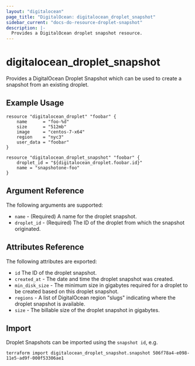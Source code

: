 ```yaml
---
layout: "digitalocean"
page_title: "DigitalOcean: digitalocean_droplet_snapshot"
sidebar_current: "docs-do-resource-droplet-snapshot"
description: |-
  Provides a DigitalOcean droplet snapshot resource.
---
```


# digitalocean\_droplet\_snapshot

Provides a DigitalOcean Droplet Snapshot which can be used to create a snapshot from an existing droplet.

## Example Usage

```hcl
resource "digitalocean_droplet" "foobar" {
	name      = "foo-%d"
	size      = "512mb"
	image     = "centos-7-x64"
	region    = "nyc3"
	user_data = "foobar"
}

resource "digitalocean_droplet_snapshot" "foobar" {
	droplet_id = "${digitalocean_droplet.foobar.id}"
	name = "snapshotone-foo"
}

```

## Argument Reference

The following arguments are supported:

* `name` - (Required) A name for the droplet snapshot.
* `droplet_id` - (Required) The ID of the droplet from which the snapshot originated.

## Attributes Reference

The following attributes are exported:

* `id` The ID of the droplet snapshot.
* `created_at` - The date and time the droplet snapshot was created.
* `min_disk_size` - The minimum size in gigabytes required for a droplet to be created based on this droplet snapshot.
* `regions` - A list of DigitalOcean region "slugs" indicating where the droplet snapshot is available.
* `size` - The billable size of the droplet snapshot in gigabytes.


## Import

Droplet Snapshots can be imported using the `snapshot id`, e.g.

```
terraform import digitalocean_droplet_snapshot.snapshot 506f78a4-e098-11e5-ad9f-000f53306ae1
```
